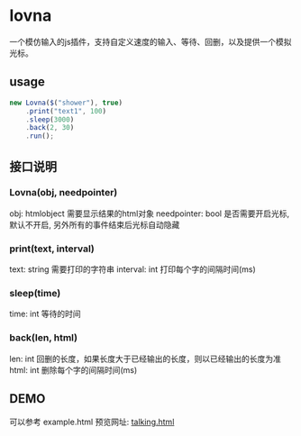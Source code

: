 # lovna
一个模仿输入的js插件，支持自定义速度的输入、等待、回删，以及提供一个模拟光标。

## usage
``` js
new Lovna($("shower"), true)
    .print("text1", 100)
    .sleep(3000)
    .back(2, 30)
    .run();
```

## 接口说明
### Lovna(obj, needpointer)
obj: htmlobject 需要显示结果的html对象
needpointer: bool 是否需要开启光标, 默认不开启, 另外所有的事件结束后光标自动隐藏

### print(text, interval)
text: string 需要打印的字符串
interval: int 打印每个字的间隔时间(ms)

### sleep(time)
time: int 等待的时间

### back(len, html)
len: int 回删的长度，如果长度大于已经输出的长度，则以已经输出的长度为准
html: int 删除每个字的间隔时间(ms)


## DEMO
可以参考 example.html
预览网址: [talking.html](http://www.leegons.com/talking.html)
